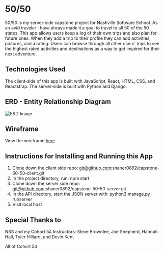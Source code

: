 # 50/50

50/50 is my server-side capstone project for Nashville Software School. As an avid traveler I have always made it a goal to travel to all 50 of the 50 states. This app allows users keep a log of their own trips and also plan for future ones. When they add a trip to their profile they can add activities, pictures, and a rating. Users can browse through all other users' trips to see the highest rated activities and destinations as a way to get inspired for their next adventure.

## Technologies Used

The client-side of this app is built with JavaScript, React, HTML, CSS, and Reactstrap. The server-side is built with Python and Django.

## ERD - Entity Relationship Diagram

![ERD Image](https://res.cloudinary.com/dfxsl6a2c/image/upload/v1657317627/Screen_Shot_2022-07-08_at_4.59.07_PM_wsxznh.png)

## Wireframe

View the wireframe [here](https://sketchboard.me/ZDhTtbimcPL#/)

## Instructions for Installing and Running this App

1. Clone down the client side repo:
git@github.com:shaner0892/capstone-50-50-client.git
2. In the project directory, run:
npm start
3. Clone down the server side repo:
git@github.com:shaner0892/capstone-50-50-server.git
4. In the API directory, start the JSON server with:
python3 manage.py runserver
5. Visit local host

## Special Thanks to

NSS and my Cohort 54 Instructors: Steve Brownlee, Joe Shepherd, Hannah Hall, Tyler Hilliard, and Devin Kent

All of Cohort 54
